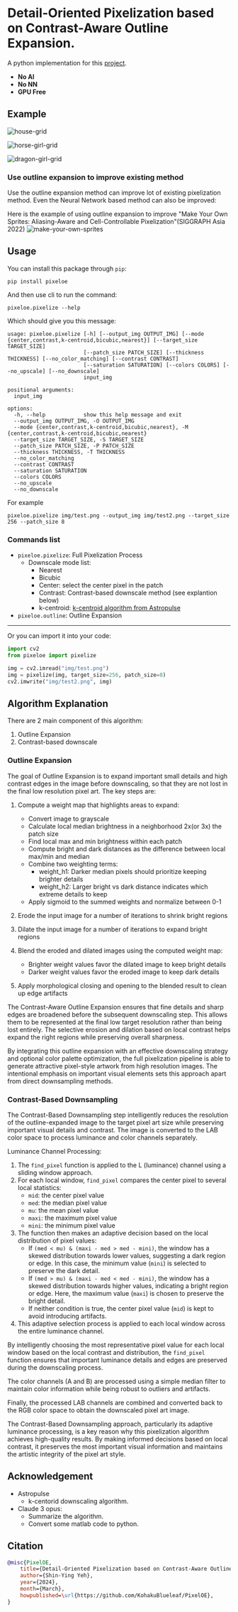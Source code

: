 # Detail-Oriented Pixelization based on Contrast-Aware Outline Expansion.

A python implementation for this [project](https://github.com/KohakuBlueleaf/PixelOE-matlab).

- **No AI**
- **No NN**
- **GPU Free**

## Example

![house-grid](demo/house-grid.png)

![horse-girl-grid](demo/horse-girl-grid.png)

![dragon-girl-grid](demo/dragon-girl-grid.png)

### Use outline expansion to improve existing method

Use the outline expansion method can improve lot of existing pixelization method.
Even the Neural Network based method can also be improved:

Here is the example of using outline expansion to improve "Make Your Own Sprites: Aliasing-Aware and Cell-Controllable Pixelization"(SIGGRAPH Asia 2022)
![make-your-own-sprites](demo/house-make-your-own-sprites.png)

## Usage

You can install this package through `pip`:

```
pip install pixeloe
```

And then use cli to run the command:

```
pixeloe.pixelize --help
```

Which should give you this message:

```
usage: pixeloe.pixelize [-h] [--output_img OUTPUT_IMG] [--mode {center,contrast,k-centroid,bicubic,nearest}] [--target_size TARGET_SIZE]
                        [--patch_size PATCH_SIZE] [--thickness THICKNESS] [--no_color_matching] [--contrast CONTRAST]
                        [--saturation SATURATION] [--colors COLORS] [--no_upscale] [--no_downscale]
                        input_img

positional arguments:
  input_img

options:
  -h, --help            show this help message and exit
  --output_img OUTPUT_IMG, -O OUTPUT_IMG
  --mode {center,contrast,k-centroid,bicubic,nearest}, -M {center,contrast,k-centroid,bicubic,nearest}
  --target_size TARGET_SIZE, -S TARGET_SIZE
  --patch_size PATCH_SIZE, -P PATCH_SIZE
  --thickness THICKNESS, -T THICKNESS
  --no_color_matching
  --contrast CONTRAST
  --saturation SATURATION
  --colors COLORS
  --no_upscale
  --no_downscale
```

For example

```
pixeloe.pixelize img/test.png --output_img img/test2.png --target_size 256 --patch_size 8
```

### Commands list

* `pixeloe.pixelize`: Full Pixelization Process
  * Downscale mode list:
    * Nearest
    * Bicubic
    * Center: select the center pixel in the patch
    * Contrast: Contrast-based downscale method (see explantion below)
    * k-centroid: [k-centroid algorithm from Astropulse](https://github.com/Astropulse/pixeldetector/blob/6e88e18ddbd16529b5dd85b1c615cbb2e5778bf2/k-centroid.py#L19-L44)
* `pixeloe.outline`: Outline Expansion

---

Or you can import it into your code:

```python
import cv2
from pixeloe import pixelize

img = cv2.imread("img/test.png")
img = pixelize(img, target_size=256, patch_size=8)
cv2.imwrite("img/test2.png", img)
```

## Algorithm Explanation

There are 2 main component of this algorithm:

1. Outline Expansion
2. Contrast-based downscale

### Outline Expansion

The goal of Outline Expansion is to expand important small details and high contrast edges in the image before downscaling, so that they are not lost in the final low resolution pixel art. The key steps are:

1. Compute a weight map that highlights areas to expand:

   - Convert image to grayscale
   - Calculate local median brightness in a neighborhood 2x(or 3x) the patch size
   - Find local max and min brightness within each patch
   - Compute bright and dark distances as the difference between local max/min and median
   - Combine two weighting terms:
     - weight_h1: Darker median pixels should prioritize keeping brighter details
     - weight_h2: Larger bright vs dark distance indicates which extreme details to keep
   - Apply sigmoid to the summed weights and normalize between 0-1
2. Erode the input image for a number of iterations to shrink bright regions
3. Dilate the input image for a number of iterations to expand bright regions
4. Blend the eroded and dilated images using the computed weight map:

   - Brighter weight values favor the dilated image to keep bright details
   - Darker weight values favor the eroded image to keep dark details
5. Apply morphological closing and opening to the blended result to clean up edge artifacts

The Contrast-Aware Outline Expansion ensures that fine details and sharp edges are broadened before the subsequent downscaling step. This allows them to be represented at the final low target resolution rather than being lost entirely. The selective erosion and dilation based on local contrast helps expand the right regions while preserving overall sharpness.

By integrating this outline expansion with an effective downscaling strategy and optional color palette optimization, the full pixelization pipeline is able to generate attractive pixel-style artwork from high resolution images. The intentional emphasis on important visual elements sets this approach apart from direct downsampling methods.

### Contrast-Based Downsampling

The Contrast-Based Downsampling step intelligently reduces the resolution of the outline-expanded image to the target pixel art size while preserving important visual details and contrast. The image is converted to the LAB color space to process luminance and color channels separately.

Luminance Channel Processing:

1. The `find_pixel` function is applied to the L (luminance) channel using a sliding window approach.
2. For each local window, `find_pixel` compares the center pixel to several local statistics:
   - `mid`: the center pixel value
   - `med`: the median pixel value
   - `mu`: the mean pixel value
   - `maxi`: the maximum pixel value
   - `mini`: the minimum pixel value
3. The function then makes an adaptive decision based on the local distribution of pixel values:
   - If `(med < mu) & (maxi - med > med - mini)`, the window has a skewed distribution towards lower values, suggesting a dark region or edge. In this case, the minimum value (`mini`) is selected to preserve the dark detail.
   - If `(med > mu) & (maxi - med < med - mini)`, the window has a skewed distribution towards higher values, indicating a bright region or edge. Here, the maximum value (`maxi`) is chosen to preserve the bright detail.
   - If neither condition is true, the center pixel value (`mid`) is kept to avoid introducing artifacts.
4. This adaptive selection process is applied to each local window across the entire luminance channel.

By intelligently choosing the most representative pixel value for each local window based on the local contrast and distribution, the `find_pixel` function ensures that important luminance details and edges are preserved during the downscaling process.

The color channels (A and B) are processed using a simple median filter to maintain color information while being robust to outliers and artifacts.

Finally, the processed LAB channels are combined and converted back to the RGB color space to obtain the downscaled pixel art image.

The Contrast-Based Downsampling approach, particularly its adaptive luminance processing, is a key reason why this pixelization algorithm achieves high-quality results. By making informed decisions based on local contrast, it preserves the most important visual information and maintains the artistic integrity of the pixel art style.

## Acknowledgement

* Astropulse
  * k-centorid downscaling algorithm.
* Claude 3 opus:
  * Summarize the algorithm.
  * Convert some matlab code to python.

## Citation

```bibtex
@misc{PixelOE,
    title={Detail-Oriented Pixelization based on Contrast-Aware Outline Expansion.}, 
    author={Shin-Ying Yeh},
    year={2024},
    month={March},
    howpublished=\url{https://github.com/KohakuBlueleaf/PixelOE},
}
```
